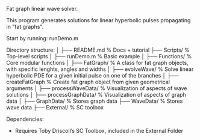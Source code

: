 Fat graph linear wave solver.

This program generates solutions for linear hyperbolic pulses propagating in "fat graphs".

Start by running: runDemo.m

Directory structure:
│
├── README.md                 % Docs + tutorial
├── Scripts/                  % Top-level scripts
│   ├── runDemo.m             % Basic example
│
├── Functions/                % Core modular functions
│   ├── FatGraph/	      % A class for fat graph objects, with specific lenghts, angles and widths	
│   ├── evolveWave/	      % Solve linear hyperbolic PDE for a given initial pulse on one of the branches
│   ├── createFatGraph        % Create fat graph object from given geometrical arguments
│   ├── processWaveData/      % Visualization of aspects of wave solutions
│   ├── processGraphData/     % Visualization of aspects of graph data
│
├── GraphData/                    % Stores graph data
├── WaveData/                     % Stores wave data
├── External/                 % SC toolbox

Dependencies:

- Requires Toby Driscoll’s SC Toolbox, included in the External Folder
